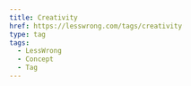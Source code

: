```yaml
---
title: Creativity
href: https://lesswrong.com/tags/creativity
type: tag
tags:
  - LessWrong
  - Concept
  - Tag
---
```


